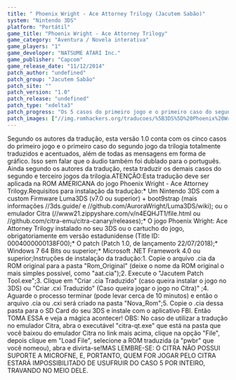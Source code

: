 ```yaml
---
title: " Phoenix Wright - Ace Attorney Trilogy (Jacutem Sabão)"
system: "Nintendo 3DS"
platform: "Portátil"
game_title: "Phoenix Wright - Ace Attorney Trilogy"
game_category: "Aventura / Novela interativa"
game_players: "1"
game_developer: "NATSUME ATARI Inc."
game_publisher: "Capcom"
game_release_date: "11/12/2014"
patch_author: "undefined"
patch_group: "Jacutem Sabão"
patch_site: ""
patch_version: "1.0"
patch_release: "undefined"
patch_type: "xdelta3"
patch_progress: "Os 5 casos do primeiro jogo e o primeiro caso do segundo jogo estão 100% traduzidos"
patch_images: ["//img.romhackers.org/traducoes/%5B3DS%5D%20Phoenix%20Wright%20-%20Ace%20Attorney%20Trilogy%20-%20Jacutem%20Sab%C3%A3o%20-%201.jpg","//romhackers.org/uploads/smil47047241216ea.gif","//img.romhackers.org/traducoes/%5B3DS%5D%20Phoenix%20Wright%20-%20Ace%20Attorney%20Trilogy%20-%20Jacutem%20Sab%C3%A3o%20-%202.jpg","//img.romhackers.org/traducoes/%5B3DS%5D%20Phoenix%20Wright%20-%20Ace%20Attorney%20Trilogy%20-%20Jacutem%20Sab%C3%A3o%20-%203.jpg"]
---
```

Segundo os autores da tradução, esta versão 1.0 conta com os cinco casos do primeiro jogo e o primeiro caso do segundo jogo da trilogia totalmente traduzidos e acentuados, além de todas as mensagens em forma de gráfico. Isso sem falar que o áudio também foi dublado para o português. Ainda segundo os autores da tradução, resta traduzir os demais casos do segundo e terceiro jogos da trilogia.ATENÇÃO:Esta tradução deve ser aplicada na ROM AMERICANA do jogo Phoenix Wright - Ace Attorney Trilogy.Requisitos para instalação da tradução:* Um Nintendo 3DS com a custom Firmware Luma3DS (v7.0 ou superior) + boot9strap (mais informações //3ds.guide/ e //github.com/AuroraWright/Luma3DS/wiki); ou o emulador Citra (//www21.zippyshare.com/v/n4EQHJT1/file.html ou //github.com/citra-emu/citra-canary/releases);* O jogo Phoenix Wright: Ace Attorney Trilogy instalado no seu 3DS ou o cartucho do jogo, obrigatoriamente em versão estadunidense (Title ID: 0004000000138F00);* O patch (Patch 1.0, de lançamento 22/07/2018);* Windows 7 64 Bits ou superior;* Microsoft .NET Framework 4.0 ou superior;Instruções de instalação da tradução:1. Copie o arquivo .cia da ROM original para a pasta "Rom_Original" (deixe o nome da ROM original o mais simples possível, como "aat.cia");2. Execute o "Jacutem Patch Tool.exe";3. Clique em "Criar .cia Traduzido" (caso queira instalar o jogo no 3DS) ou "Criar .cxi Traduzido" (Caso queira jogar o jogo no Citra)" ;4. Aguarde o processo terminar (pode levar cerca de 10 minutos) e então o arquivo .cia ou .cxi será criado na pasta "Nova_Rom";5. Copie o .cia dessa pasta para o SD Card do seu 3DS e instale com o aplicativo FBI. Então TOMA ESSA e veja a mágica acontecer! OBS: No caso de utilizar a tradução no emulador Citra, abra o executável "citra-qt.exe" que está na pasta que você baixou do emulador Citra no link mais acima, clique na opção "File", depois clique em "Load File", selecione a ROM traduzida (a "pwbr" que você nomeou), abra e divirta-se!MAS LEMBRE-SE: O CITRA NÃO POSSUI SUPORTE A MICROFNE, E, PORTANTO, QUEM FOR JOGAR PELO CITRA ESTARÁ IMPOSSIBILITADO DE USUFRUIR DO CASO 5 POR INTEIRO, TRAVANDO NO MEIO DELE.